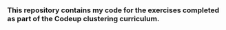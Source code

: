 ### This repository contains my code for the exercises completed as part of the Codeup clustering curriculum.